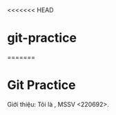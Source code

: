 <<<<<<< HEAD
# git-practice
=======
# Git Practice
Giới thiệu: Tôi là <Nguyen Doan Trang>, MSSV <220692>.
>>>>>>>
